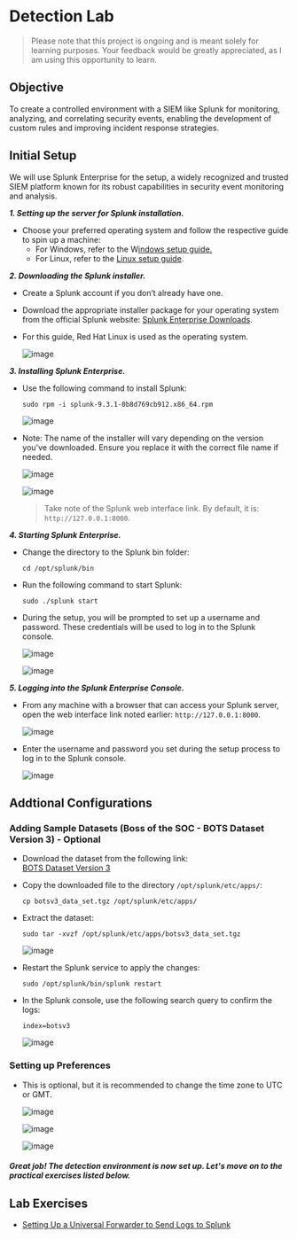 # Detection Lab

> Please note that this project is ongoing and is meant solely for learning purposes. Your feedback would be greatly appreciated, as I am using this opportunity to learn.

## Objective

To create a controlled environment with a SIEM like Splunk for monitoring, analyzing, and correlating security events, enabling the development of custom rules and improving incident response strategies.

## Initial Setup

We will use Splunk Enterprise for the setup, a widely recognized and trusted SIEM platform known for its robust capabilities in security event monitoring and analysis.

***1. Setting up the server for Splunk installation.***
   
- Choose your preferred operating system and follow the respective guide to spin up a machine:
   - For Windows, refer to the W[indows setup guide.](https://github.com/mmhgwyjs/windows-lab)
   - For Linux, refer to the [Linux setup guide](https://github.com/mmhgwyjs/linux-lab).

***2. Downloading the Splunk installer.***

- Create a Splunk account if you don’t already have one.
- Download the appropriate installer package for your operating system from the official Splunk website: [Splunk Enterprise Downloads](https://www.splunk.com/en_us/download/splunk-enterprise.html).
- For this guide, Red Hat Linux is used as the operating system.

  ![image](https://github.com/user-attachments/assets/90f7b1da-2e75-4353-99be-395348690183)

***3. Installing Splunk Enterprise.***  

- Use the following command to install Splunk:  
  ```
  sudo rpm -i splunk-9.3.1-0b8d769cb912.x86_64.rpm
  ```
   ![image](https://github.com/user-attachments/assets/731e6b69-5931-4649-a47a-b7aa7d1f3bbb)

- Note: The name of the installer will vary depending on the version you've downloaded. Ensure you replace it with the correct file name if needed.

  ![image](https://github.com/user-attachments/assets/1e04c571-374c-4750-a0a3-426c83e367ba)

  ![image](https://github.com/user-attachments/assets/7077c475-aedb-4226-aa94-23ebcc0e53f6)

  > Take note of the Splunk web interface link. By default, it is: `http://127.0.0.1:8000`.
  
***4. Starting Splunk Enterprise.***  

- Change the directory to the Splunk bin folder:  
  ```
  cd /opt/splunk/bin
  ```  
- Run the following command to start Splunk:  
  ```
  sudo ./splunk start
  ```
- During the setup, you will be prompted to set up a username and password. These credentials will be used to log in to the Splunk console.
  
  ![image](https://github.com/user-attachments/assets/0bb6c492-5cc8-4dcf-8129-80eaee098c7e)

  ![image](https://github.com/user-attachments/assets/0e30da16-0e39-47ab-bec8-42da4b25b1e8)

***5. Logging into the Splunk Enterprise Console.***

- From any machine with a browser that can access your Splunk server, open the web interface link noted earlier: `http://127.0.0.1:8000`.

  ![image](https://github.com/user-attachments/assets/168e5521-0831-4c08-bd95-3fbbafe8306a)

- Enter the username and password you set during the setup process to log in to the Splunk console.

  ![image](https://github.com/user-attachments/assets/9cd73fa8-dca5-4a73-865a-7e068b52eb4e)

## Addtional Configurations

### Adding Sample Datasets (Boss of the SOC - BOTS Dataset Version 3) - Optional

- Download the dataset from the following link:  
  [BOTS Dataset Version 3](https://github.com/splunk/botsv3?tab=readme-ov-file)  

- Copy the downloaded file to the directory `/opt/splunk/etc/apps/`:  
  ```  
  cp botsv3_data_set.tgz /opt/splunk/etc/apps/
  ```  

- Extract the dataset:  
  ```  
  sudo tar -xvzf /opt/splunk/etc/apps/botsv3_data_set.tgz
  ```
  ![image](https://github.com/user-attachments/assets/c98147eb-95ef-4347-bb10-cd3286c3b84f)

- Restart the Splunk service to apply the changes:  
  ```  
  sudo /opt/splunk/bin/splunk restart
  ```  
- In the Splunk console, use the following search query to confirm the logs:  
  ```  
  index=botsv3
  ```
  ![image](https://github.com/user-attachments/assets/fcd56231-c696-42ec-acab-285a100183b3)

### Setting up Preferences

- This is optional, but it is recommended to change the time zone to UTC or GMT.

  ![image](https://github.com/user-attachments/assets/3f840738-1a96-4e60-aa55-f85f02c96cee)

  ![image](https://github.com/user-attachments/assets/6ac30c87-01bd-4ec9-9057-50488b110f03)

  ![image](https://github.com/user-attachments/assets/02ae534d-7556-4515-ab88-7397fdde83d5)

#### ***Great job! The detection environment is now set up. Let's move on to the practical exercises listed below.***

## Lab Exercises

- [Setting Up a Universal Forwarder to Send Logs to Splunk](https://github.com/mmhgwyjs/detection-lab/blob/main/Lab%20Exercises/Setting%20Up%20a%20Universal%20Forwarder%20to%20Send%20Logs%20to%20Splunk.md)
